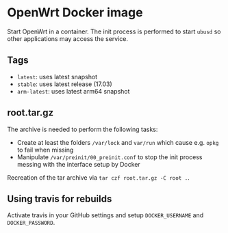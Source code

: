 # OpenWrt Docker image

Start OpenWrt in a container. The init process is performed to start `ubusd` so
other applications may access the service.

## Tags

* `latest`: uses latest snapshot
* `stable`: uses latest release (17.03)
* `arm-latest`: uses latest arm64 snapshot


## root.tar.gz

The archive is needed to perform the following tasks:

* Create at least the folders `/var/lock` and `var/run` which cause e.g. `opkg`
  to fail when missing
* Manipulate `/var/preinit/00_preinit.conf` to stop the init process messing
  with the interface setup by Docker

Recreation of the tar archive via `tar czf root.tar.gz -C root .`.

## Using travis for rebuilds

Activate travis in your GitHub settings and setup `DOCKER_USERNAME` and
`DOCKER_PASSWORD`.
